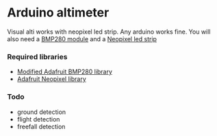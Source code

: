 # Arduino altimeter

Visual alti works with neopixel led strip. Any arduino works fine. You will also need a [BMP280 module](http://www.ebay.com/itm/BMP280-Pressure-Sensor-Module-High-Precision-Atmospheric-Arduino-Replace-BMP180-/201538104303?epid=581281548&hash=item2eec9b6bef:g:rR8AAOSwu1VW4CQC) and a [Neopixel led strip](http://www.ebay.com/itm/1M-To-5M-WS2812B-LED-Strip-5050-SMD-RGB-Light-60-144-LEDs-M-IC-5V-Lighting-Lamp-/132311838859?var=&hash=item1ece66708b:m:mPRwIKhzgvWfpK_8GtCFFQw)

### Required libraries
* [Modified Adafruit BMP280 library](https://github.com/EquipeRocket/Adafruit_BMP280_Library)
* [Adafruit Neopixel library](https://github.com/adafruit/Adafruit_NeoPixel)

### Todo
* ground detection
* flight detection
* freefall detection
